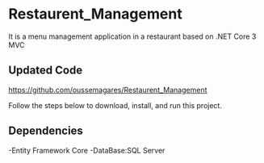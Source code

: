 # Restaurent_Management
It is a menu management application in a restaurant based on .NET Core 3 MVC


## Updated Code
https://github.com/oussemagares/Restaurent_Management

Follow the steps below to download, install, and run this project.

## Dependencies

-Entity Framework Core
-DataBase:SQL Server


